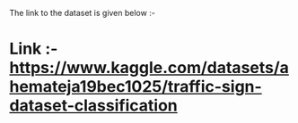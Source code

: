 The link to the dataset is given below :-

# Link :- https://www.kaggle.com/datasets/ahemateja19bec1025/traffic-sign-dataset-classification